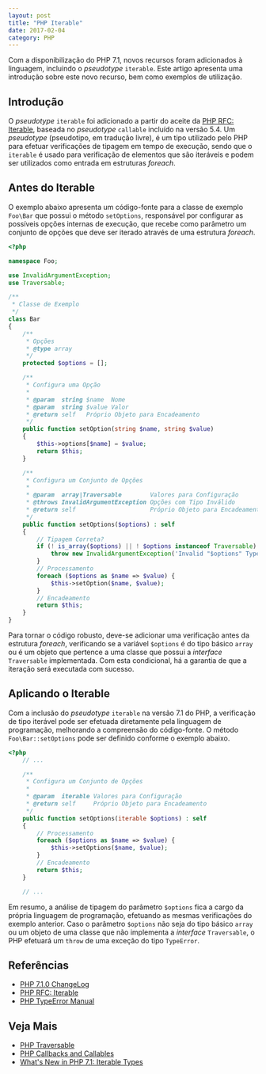 ```yaml
---
layout: post
title: "PHP Iterable"
date: 2017-02-04
category: PHP
---
```


Com a disponibilização do PHP 7.1, novos recursos foram adicionados à linguagem, incluindo o _pseudotype_ `iterable`. Este artigo apresenta uma introdução sobre este novo recurso, bem como exemplos de utilização.

## Introdução

O _pseudotype_ `iterable` foi adicionado a partir do aceite da [PHP RFC: Iterable](https://wiki.php.net/rfc/iterable), baseada no _pseudotype_ `callable` incluído na versão 5.4. Um _pseudotype_ (pseudotipo, em tradução livre), é um tipo utilizado pelo PHP para efetuar verificações de tipagem em tempo de execução, sendo que o `iterable` é usado para verificação de elementos que são iteráveis e podem ser utilizados como entrada em estruturas _foreach_.

## Antes do Iterable

O exemplo abaixo apresenta um código-fonte para a classe de exemplo `Foo\Bar` que possui o método `setOptions`, responsável por configurar as possíveis opções internas de execução, que recebe como parâmetro um conjunto de opções que deve ser iterado através de uma estrutura _foreach_.

```php
<?php

namespace Foo;

use InvalidArgumentException;
use Traversable;

/**
 * Classe de Exemplo
 */
class Bar
{
    /**
     * Opções
     * @type array
     */
    protected $options = [];

    /**
     * Configura uma Opção
     *
     * @param  string $name  Nome
     * @param  string $value Valor
     * @return self   Próprio Objeto para Encadeamento
     */
    public function setOption(string $name, string $value)
    {
        $this->options[$name] = $value;
        return $this;
    }

    /**
     * Configura um Conjunto de Opções
     *
     * @param  array|Traversable        Valores para Configuração
     * @throws InvalidArgumentException Opções com Tipo Inválido
     * @return self                     Próprio Objeto para Encadeamento
     */
    public function setOptions($options) : self
    {
        // Tipagem Correta?
        if (! is_array($options) || ! $options instanceof Traversable) {
            throw new InvalidArgumentException('Invalid "$options" Type');
        }
        // Processamento
        foreach ($options as $name => $value) {
            $this->setOption($name, $value);
        }
        // Encadeamento
        return $this;
    }
}
```

Para tornar o código robusto, deve-se adicionar uma verificação antes da estrutura _foreach_, verificando se a variável `$options` é do tipo básico `array` ou é um objeto que pertence a uma classe que possui a _interface_ `Traversable` implementada. Com esta condicional, há a garantia de que a iteração será executada com sucesso.

## Aplicando o Iterable

Com a inclusão do _pseudotype_ `iterable` na versão 7.1 do PHP, a verificação de tipo iterável pode ser efetuada diretamente pela linguagem de programação, melhorando a compreensão do código-fonte. O método `Foo\Bar::setOptions` pode ser definido conforme o exemplo abaixo.

```php
<?php
    // ...

    /**
     * Configura um Conjunto de Opções
     *
     * @param  iterable Valores para Configuração
     * @return self     Próprio Objeto para Encadeamento
     */
    public function setOptions(iterable $options) : self
    {
        // Processamento
        foreach ($options as $name => $value) {
            $this->setOptions($name, $value);
        }
        // Encadeamento
        return $this;
    }

    // ...
```

Em resumo, a análise de tipagem do parâmetro `$options` fica a cargo da própria linguagem de programação, efetuando as mesmas verificações do exemplo anterior. Caso o parâmetro `$options` não seja do tipo básico `array` ou um objeto de uma classe que não implementa a _interface_ `Traversable`, o PHP efetuará um `throw` de uma exceção do tipo `TypeError`.

## Referências

* [PHP 7.1.0 ChangeLog](http://php.net/ChangeLog-7.php#7.1.0)
* [PHP RFC: Iterable](https://wiki.php.net/rfc/iterable)
* [PHP TypeError Manual](https://secure.php.net/manual/en/class.typeerror.php)

## Veja Mais

* [PHP Traversable](http://php.net/manual/en/class.traversable.php)
* [PHP Callbacks and Callables](https://secure.php.net/manual/en/language.types.callable.php)
* [What's New in PHP 7.1: Iterable Types](https://www.youtube.com/watch?v=XKyGOxfm_cU)
